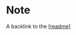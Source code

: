# Note

A backlink to the
[[readme]]

[//begin]: # "Autogenerated link references for markdown compatibility"
[readme]: ../readme "readme"
[//end]: # "Autogenerated link references"

